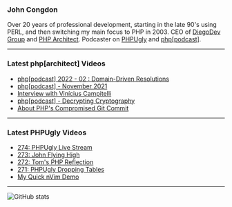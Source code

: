 ### John Congdon

Over 20 years of professional development, starting in the late 90's using PERL, and then switching my main focus to PHP in 2003.
CEO of [DiegoDev Group][ws_diegodev] and [PHP Architect][ws_phparch].
Podcaster on [PHPUgly][ws_phpugly] and [php[podcast]][ws_phparch].

---

### Latest php[architect] Videos
<!-- PHPARCHITECT:START -->
- [php[podcast]  2022 - 02 : Domain-Driven Resolutions](https://www.youtube.com/watch?v=cExlqL8dpXc)
- [php[podcast] - November 2021](https://www.youtube.com/watch?v=m6CL3nKHtOk)
- [Interview with Vinícius Campitelli](https://www.youtube.com/watch?v=5TAEyZ_Y6mU)
- [php[podcast] - Decrypting Cryptography](https://www.youtube.com/watch?v=F3noeNDucT0)
- [About PHP&#39;s Compromised Git Commit](https://www.youtube.com/watch?v=2mymyAaHjAA)
<!-- PHPARCHITECT:END -->

---

### Latest PHPUgly Videos
<!-- PHPUGLY:START -->
- [274: PHPUgly Live Stream](https://www.youtube.com/watch?v=sRq8kmRMqw0)
- [273: John Flying High](https://www.youtube.com/watch?v=bMF5H3NXFDM)
- [272: Tom&#39;s PHP Reflection](https://www.youtube.com/watch?v=Qz5CF8Hxmlo)
- [271: PHPUgly Dropping Tables](https://www.youtube.com/watch?v=uru2n_t_xRU)
- [My Quick nVim Demo](https://www.youtube.com/watch?v=4EwMDMqryaY)
<!-- PHPUGLY:END -->

---

![GitHub stats](https://github-readme-stats.vercel.app/api?username=johncongdon&show_icons=true&hide_border=true&hide=stars&count_private=true)  


[ws_diegodev]: https://www.diegodev.com
[ws_phparch]: https://www.phparch.com
[ws_phpugly]: https://www.phpugly.com
